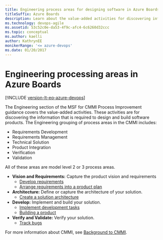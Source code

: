 ```yaml
---
title: Engineering process areas for designing software in Azure Boards
titleSuffix: Azure Boards
description: Learn about the value-added activities for discovering information required to design and build software products in Azure Boards.
ms.technology: devops-agile
ms.assetid: 53c52c0e-da53-4f9c-afc4-6c6260d32ccc
ms.topic: conceptual
ms.author: kaelli
author: KathrynEE
monikerRange: '<= azure-devops'
ms.date: 01/20/2017
---
```


# Engineering processing areas in Azure Boards

[!INCLUDE [version-lt-eq-azure-devops](../../../../includes/version-lt-eq-azure-devops.md)]

The Engineering section of the MSF for CMMI Process Improvement guidance covers the value-added activities. These activities are for discovering the information that is required to design and build software products. The Engineering grouping of process areas in the CMMI includes:

* Requirements Development
* Requirements Management
* Technical Solution
* Product Integration
* Verification
* Validation

All of these areas are model level 2 or 3 process areas.  
  

- **Vision and Requirements:** Capture the product vision and requirements  
	- [Develop requirements](guidance-develop-requirements.md)
	- [Arrange requirements into a product plan](arrange-requirements-into-a-product-plan.md)  
- **Architecture:** Define or capture the architecture of your solution.  
	- [Create a solution architecture](guidance-create-solution-architecture.md)   
- **Develop:** Implement and build your solution.  
	- [Implement development tasks](guidance-implement-development-tasks.md)  
	- [Building a product](guidance-build-product.md)
- **Verify and Validate:** Verify your solution.
	- [Track bugs](track-bugs.md)  

For more information about CMMI, see [Background to CMMI](guidance-background-to-cmmi.md).  